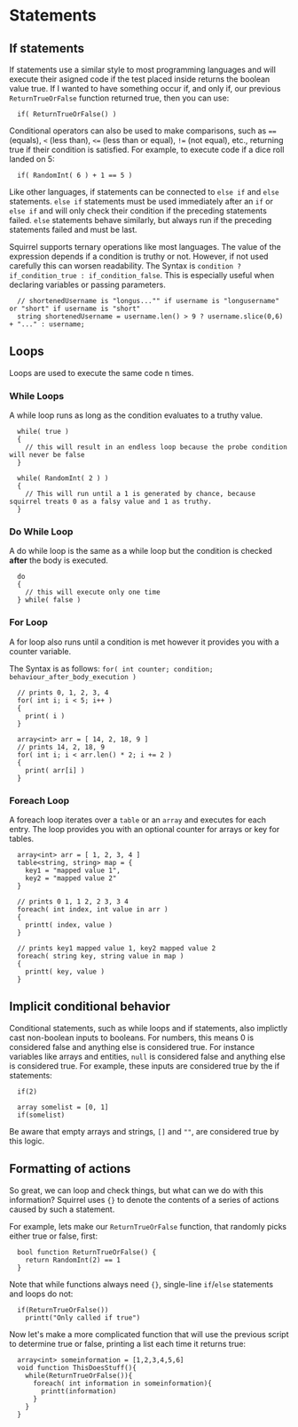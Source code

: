 # Statements

## If statements

If statements use a similar style to most programming languages and will execute their asigned code if the test placed inside returns the boolean value true. If I wanted to have something occur if, and only if, our previous `ReturnTrueOrFalse` function returned true, then you can use:

```squirrel
  if( ReturnTrueOrFalse() )
```

Conditional operators can also be used to make comparisons, such as `==` (equals), `<` (less than), `<=` (less than or equal), `!=` (not equal), etc., returning true if their condition is satisfied. For example, to execute code if a dice roll landed on 5:

```squirrel
  if( RandomInt( 6 ) + 1 == 5 )
```

Like other languages, if statements can be connected to `else if` and `else` statements. `else if` statements must be used immediately after an `if` or `else if` and will only check their condition if the preceding statements failed. `else` statements behave similarly, but always run if the preceding statements failed and must be last.

Squirrel supports ternary operations like most languages. The value of the expression depends if a condition is truthy or not. However, if not used carefully this can worsen readability.
The Syntax is `condition ? if_condition_true : if_condition_false`. This is especially useful when declaring variables or passing parameters.

```squirrel
  // shortenedUsername is "longus..."" if username is "longusername" or "short" if username is "short"
  string shortenedUsername = username.len() > 9 ? username.slice(0,6) + "..." : username;
```

## Loops

Loops are used to execute the same code n times.

### While Loops

A while loop runs as long as the condition evaluates to a truthy value.

```squirrel
  while( true )
  {
    // this will result in an endless loop because the probe condition will never be false
  }

  while( RandomInt( 2 ) )
  {
    // This will run until a 1 is generated by chance, because squirrel treats 0 as a falsy value and 1 as truthy.
  }
```

### Do While Loop

A do while loop is the same as a while loop but the condition is checked **after** the body is executed.

```squirrel
  do
  {
    // this will execute only one time
  } while( false )
```

### For Loop

A for loop also runs until a condition is met however it provides you with a counter variable.

The Syntax is as follows: `for( int counter; condition; behaviour_after_body_execution )`

```squirrel
  // prints 0, 1, 2, 3, 4
  for( int i; i < 5; i++ )
  {
    print( i )
  }

  array<int> arr = [ 14, 2, 18, 9 ]
  // prints 14, 2, 18, 9
  for( int i; i < arr.len() * 2; i += 2 )
  {
    print( arr[i] )
  }
```

### Foreach Loop

A foreach loop iterates over a `table` or an `array` and executes for each entry. The loop provides you with an optional counter for arrays or key for tables.

```squirrel
  array<int> arr = [ 1, 2, 3, 4 ]
  table<string, string> map = {
    key1 = "mapped value 1",
    key2 = "mapped value 2"
  }

  // prints 0 1, 1 2, 2 3, 3 4
  foreach( int index, int value in arr )
  {
    printt( index, value )
  }

  // prints key1 mapped value 1, key2 mapped value 2
  foreach( string key, string value in map )
  {
    printt( key, value )
  }
```

## Implicit conditional behavior

Conditional statements, such as while loops and if statements, also implictly cast non-boolean inputs to booleans. For numbers, this means 0 is considered false and anything else is considered true. For instance variables like arrays and entities, `null` is considered false and anything else is considered true. For example, these inputs are considered true by the if statements:

```squirrel
  if(2)
```

```squirrel
  array somelist = [0, 1]
  if(somelist)
```

Be aware that empty arrays and strings, `[]` and `""`, are considered true by this logic.

## Formatting of actions
So great, we can loop and check things, but what can we do with this information? Squirrel uses `{}` to denote the contents of a series of actions caused by such a statement.

For example, lets make our `ReturnTrueOrFalse` function, that randomly picks either true or false, first:

```squirrel
  bool function ReturnTrueOrFalse() {
    return RandomInt(2) == 1
  }
```

Note that while functions always need `{}`, single-line `if`/`else` statements and loops do not:


```squirrel
  if(ReturnTrueOrFalse())
    printt("Only called if true")
```

Now let's make a more complicated function that will use the previous script to determine true or false, printing a list each time it returns true:

```squirrel
  array<int> someinformation = [1,2,3,4,5,6]
  void function ThisDoesStuff(){
    while(ReturnTrueOrFalse()){
      foreach( int information in someinformation){
        printt(information)
      }
    }
  }
```
